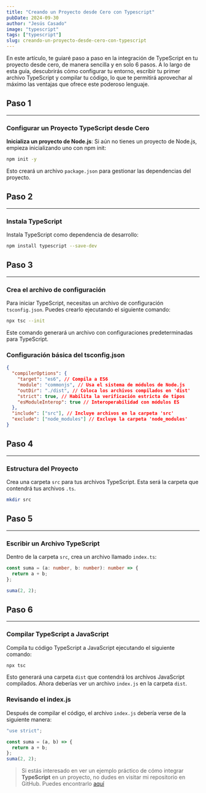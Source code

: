 ```yaml
---
title: "Creando un Proyecto desde Cero con Typescript"
pubDate: 2024-09-30
author: "Jesús Casado"
image: "typescript"
tags: ["typescript"]
slug: creando-un-proyecto-desde-cero-con-typescript
---
```


En este artículo, te guiaré paso a paso en la integración de TypeScript en tu proyecto desde cero, de manera sencilla y en solo 6 pasos. A lo largo de esta guía, descubrirás cómo configurar tu entorno, escribir tu primer archivo TypeScript y compilar tu código, lo que te permitirá aprovechar al máximo las ventajas que ofrece este poderoso lenguaje.

## Paso 1

---

### Configurar un Proyecto TypeScript desde Cero

**Inicializa un proyecto de Node.js**: Si aún no tienes un proyecto de Node.js, empieza inicializando uno con npm init:

```bash
npm init -y
```

Esto creará un archivo `package.json` para gestionar las dependencias del proyecto.

## Paso 2

---

### Instala TypeScript

Instala TypeScript como dependencia de desarrollo:

```bash
npm install typescript --save-dev
```

## Paso 3

---

### Crea el archivo de configuración

Para iniciar TypeScript, necesitas un archivo de configuración `tsconfig.json`. Puedes crearlo ejecutando el siguiente comando:

```bash
npx tsc --init
```

Este comando generará un archivo con configuraciones predeterminadas para TypeScript.

### Configuración básica del tsconfig.json

```json
{
  "compilerOptions": {
    "target": "es6", // Compila a ES6
    "module": "commonjs", // Usa el sistema de módulos de Node.js
    "outDir": "./dist", // Coloca los archivos compilados en 'dist'
    "strict": true, // Habilita la verificación estricta de tipos
    "esModuleInterop": true // Interoperabilidad con módulos ES
  },
  "include": ["src"], // Incluye archivos en la carpeta 'src'
  "exclude": ["node_modules"] // Excluye la carpeta 'node_modules'
}
```

## Paso 4

---

### Estructura del Proyecto

Crea una carpeta `src` para tus archivos TypeScript. Esta será la carpeta que contendrá tus archivos `.ts`.

```bash
mkdir src
```

## Paso 5

---

### Escribir un Archivo TypeScript

Dentro de la carpeta `src`, crea un archivo llamado `index.ts`:

```typescript
const suma = (a: number, b: number): number => {
  return a + b;
};

suma(2, 2);
```

## Paso 6

---

### Compilar TypeScript a JavaScript

Compila tu código TypeScript a JavaScript ejecutando el siguiente comando:

```bash
npx tsc
```

Esto generará una carpeta `dist` que contendrá los archivos JavaScript compilados. Ahora deberías ver un archivo `index.js` en la carpeta `dist`.

### Revisando el index.js

Después de compilar el código, el archivo `index.js` debería verse de la siguiente manera:

```javascript
"use strict";

const suma = (a, b) => {
  return a + b;
};
suma(2, 2);
```

> Si estás interesado en ver un ejemplo práctico de cómo integrar **TypeScript** en un proyecto, no dudes en visitar mi repositorio en GitHub. Puedes encontrarlo <a href="https://github.com/Casadjes/typescript-desde-cero" target="_blank">aquí</a>
